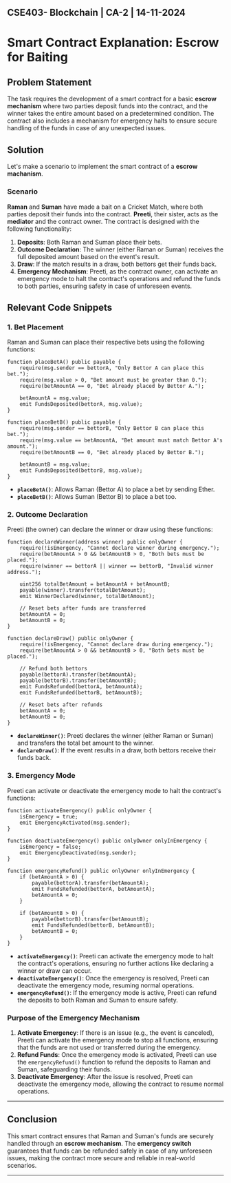 CSE403- Blockchain | CA-2 | 14-11-2024
---

# Smart Contract Explanation: Escrow for Baiting

## Problem Statement

The task requires the development of a smart contract for a basic **escrow mechanism** where two parties deposit funds into the contract, and the winner takes the entire amount based on a predetermined condition. The contract also includes a mechanism for emergency halts to ensure secure handling of the funds in case of any unexpected issues.

## Solution

Let's make a scenario to implement the smart contract of a **escrow machanism**.

### Scenario

**Raman** and **Suman** have made a bait on a Cricket Match, where both parties deposit their funds into the contract. **Preeti**, their sister, acts as the **mediator** and the contract owner. The contract is designed with the following functionality:

1. **Deposits**: Both Raman and Suman place their bets.
2. **Outcome Declaration**: The winner (either Raman or Suman) receives the full deposited amount based on the event's result.
3. **Draw**: If the match results in a draw, both bettors get their funds back.
4. **Emergency Mechanism**: Preeti, as the contract owner, can activate an emergency mode to halt the contract's operations and refund the funds to both parties, ensuring safety in case of unforeseen events.

## Relevant Code Snippets

### 1. **Bet Placement**
Raman and Suman can place their respective bets using the following functions:

```solidity
function placeBetA() public payable {
    require(msg.sender == bettorA, "Only Bettor A can place this bet.");
    require(msg.value > 0, "Bet amount must be greater than 0.");
    require(betAmountA == 0, "Bet already placed by Bettor A.");

    betAmountA = msg.value;
    emit FundsDeposited(bettorA, msg.value);
}

function placeBetB() public payable {
    require(msg.sender == bettorB, "Only Bettor B can place this bet.");
    require(msg.value == betAmountA, "Bet amount must match Bettor A's amount.");
    require(betAmountB == 0, "Bet already placed by Bettor B.");

    betAmountB = msg.value;
    emit FundsDeposited(bettorB, msg.value);
}
```

- **`placeBetA()`**: Allows Raman (Bettor A) to place a bet by sending Ether.
- **`placeBetB()`**: Allows Suman (Bettor B) to place a bet too.

### 2. **Outcome Declaration**
Preeti (the owner) can declare the winner or draw using these functions:

```solidity
function declareWinner(address winner) public onlyOwner {
    require(!isEmergency, "Cannot declare winner during emergency.");
    require(betAmountA > 0 && betAmountB > 0, "Both bets must be placed.");
    require(winner == bettorA || winner == bettorB, "Invalid winner address.");

    uint256 totalBetAmount = betAmountA + betAmountB;
    payable(winner).transfer(totalBetAmount);
    emit WinnerDeclared(winner, totalBetAmount);

    // Reset bets after funds are transferred
    betAmountA = 0;
    betAmountB = 0;
}

function declareDraw() public onlyOwner {
    require(!isEmergency, "Cannot declare draw during emergency.");
    require(betAmountA > 0 && betAmountB > 0, "Both bets must be placed.");

    // Refund both bettors
    payable(bettorA).transfer(betAmountA);
    payable(bettorB).transfer(betAmountB);
    emit FundsRefunded(bettorA, betAmountA);
    emit FundsRefunded(bettorB, betAmountB);

    // Reset bets after refunds
    betAmountA = 0;
    betAmountB = 0;
}
```

- **`declareWinner()`**: Preeti declares the winner (either Raman or Suman) and transfers the total bet amount to the winner.
- **`declareDraw()`**: If the event results in a draw, both bettors receive their funds back.

### 3. **Emergency Mode**
Preeti can activate or deactivate the emergency mode to halt the contract's functions:

```solidity
function activateEmergency() public onlyOwner {
    isEmergency = true;
    emit EmergencyActivated(msg.sender);
}

function deactivateEmergency() public onlyOwner onlyInEmergency {
    isEmergency = false;
    emit EmergencyDeactivated(msg.sender);
}

function emergencyRefund() public onlyOwner onlyInEmergency {
    if (betAmountA > 0) {
        payable(bettorA).transfer(betAmountA);
        emit FundsRefunded(bettorA, betAmountA);
        betAmountA = 0;
    }

    if (betAmountB > 0) {
        payable(bettorB).transfer(betAmountB);
        emit FundsRefunded(bettorB, betAmountB);
        betAmountB = 0;
    }
}
```

- **`activateEmergency()`**: Preeti can activate the emergency mode to halt the contract's operations, ensuring no further actions like declaring a winner or draw can occur.
- **`deactivateEmergency()`**: Once the emergency is resolved, Preeti can deactivate the emergency mode, resuming normal operations.
- **`emergencyRefund()`**: If the emergency mode is active, Preeti can refund the deposits to both Raman and Suman to ensure safety.

### Purpose of the Emergency Mechanism

1. **Activate Emergency**: If there is an issue (e.g., the event is canceled), Preeti can activate the emergency mode to stop all functions, ensuring that the funds are not used or transferred during the emergency.
2. **Refund Funds**: Once the emergency mode is activated, Preeti can use the `emergencyRefund()` function to refund the deposits to Raman and Suman, safeguarding their funds.
3. **Deactivate Emergency**: After the issue is resolved, Preeti can deactivate the emergency mode, allowing the contract to resume normal operations.

---

## Conclusion

This smart contract ensures that Raman and Suman's funds are securely handled through an **escrow mechanism**. The **emergency switch** guarantees that funds can be refunded safely in case of any unforeseen issues, making the contract more secure and reliable in real-world scenarios.

---
